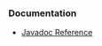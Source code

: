 

### Documentation

- [Javadoc Reference](https://tquadrat.github.io/foundation-config/javadoc/index.html)